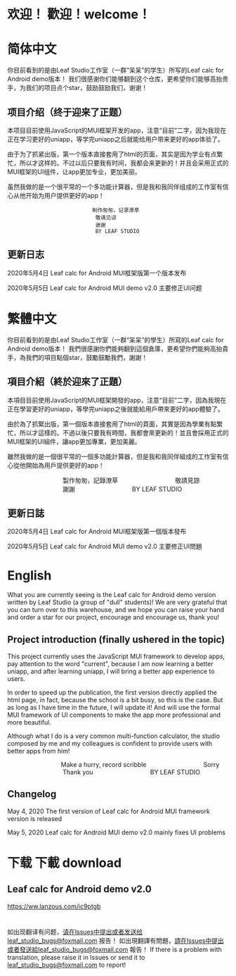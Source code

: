 # 欢迎！ 歡迎！welcome！ 

# 简体中文

你目前看到的是由Leaf Studio工作室（一群“呆呆”的学生）所写的Leaf calc for Android demo版本！
我们很感谢你们能够翻到这个仓库，更希望你们能够高抬贵手，为我们的项目点个star，鼓励鼓励我们，谢谢！

## 项目介绍（终于迎来了正题）
本项目目前使用JavaScript的MUI框架开发的app，注意“目前”二字，因为我现在正在学习更好的uniapp，等学完uniapp之后就能给用户带来更好的app体验了。

由于为了抓紧出版，第一个版本直接套用了html的页面，其实是因为学业有点繁忙，所以才这样的。不过以后只要我有时间，我都会来更新的！并且会采用正式的MUI框架的UI组件，让app更加专业，更加美丽。

虽然我做的是一个很平常的一个多功能计算器，但是我和我同伴组成的工作室有信心从他开始为用户提供更好的app！

                               制作匆匆，记录潦草
                                敬请见谅
                                谢谢
                                BY LEAF STUDIO



## 更新日志
2020年5月4日             Leaf calc for Android MUI框架版第一个版本发布

2020年5月5日             Leaf calc for Android MUI demo v2.0 主要修正UI问题
# 繁體中文
你目前看到的是由Leaf Studio工作室（一群“呆呆”的學生）所寫的Leaf calc for Android demo版本！
我們很感謝你們能夠翻到這個倉庫，更希望你們能夠高抬貴手，為我們的項目點個star，鼓勵鼓勵我們，謝謝！

## 項目介紹（終於迎來了正題）
本項目目前使用JavaScript的MUI框架開發的app，注意“目前”二字，因為我現在正在學習更好的uniapp，等學完uniapp之後就能給用戶帶來更好的app體驗了。

由於為了抓緊出版，第一個版本直接套用了html的頁面，其實是因為學業有點繁忙，所以才這樣的。不過以後只要我有時間，我都會來更新的！並且會採用正式的MUI框架的UI組件，讓app更加專業，更加美麗。

雖然我做的是一個很平常的一個多功能計算器，但是我和我同伴組成的工作室有信心從他開始為用戶提供更好的app！

                                製作匆匆，記錄潦草
                                敬請見諒
                                謝謝
                                BY LEAF STUDIO



## 更新日誌
2020年5月4日 Leaf calc for Android MUI框架版第一個版本發布

2020年5月5日 Leaf calc for Android MUI demo v2.0 主要修正UI問題
# English
What you are currently seeing is the Leaf calc for Android demo version written by Leaf Studio (a group of "dull" students)!
We are very grateful that you can turn over to this warehouse, and we hope you can raise your hand and order a star for our project, encourage and encourage us, thank you!

## Project introduction (finally ushered in the topic)
This project currently uses the JavaScript MUI framework to develop apps, pay attention to the word "current", because I am now learning a better uniapp, and after learning uniapp, I will bring a better app experience to users.

In order to speed up the publication, the first version directly applied the html page, in fact, because the school is a bit busy, so this is the case. But as long as I have time in the future, I will update it! And will use the formal MUI framework of UI components to make the app more professional and more beautiful.

Although what I do is a very common multi-function calculator, the studio composed by me and my colleagues is confident to provide users with better apps from him!

                               Make a hurry, record scribble
                                Sorry
                                Thank you
                                BY LEAF STUDIO



## Changelog
May 4, 2020 The first version of Leaf calc for Android MUI framework version is released

May 5, 2020 Leaf calc for Android MUI demo v2.0 mainly fixes UI problems

# 下载 下載 download
## Leaf calc for Android demo v2.0
https://ww.lanzous.com/ic9ptgb
#
如出现翻译有问题，请在Issues中提出或者发送给leaf_studio_bugs@foxmail.com 报告！
如出現翻譯有問題，請在Issues中提出或者發送給leaf_studio_bugs@foxmail.com 報告！
If there is a problem with translation, please raise it in Issues or send it to leaf_studio_bugs@foxmail.com to report!
